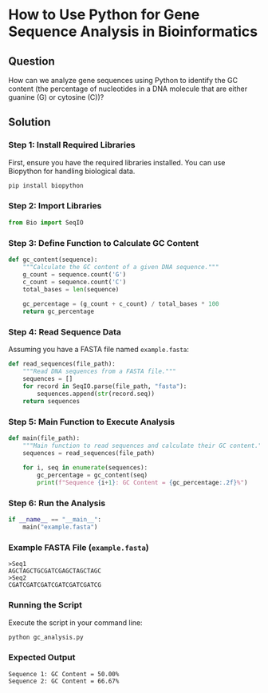 # How to Use Python for Gene Sequence Analysis in Bioinformatics

## Question
How can we analyze gene sequences using Python to identify the GC content (the percentage of nucleotides in a DNA molecule that are either guanine (G) or cytosine (C))?

## Solution

### Step 1: Install Required Libraries
First, ensure you have the required libraries installed. You can use Biopython for handling biological data.

```bash
pip install biopython
```

### Step 2: Import Libraries

```python
from Bio import SeqIO
```

### Step 3: Define Function to Calculate GC Content

```python
def gc_content(sequence):
    """Calculate the GC content of a given DNA sequence."""
    g_count = sequence.count('G')
    c_count = sequence.count('C')
    total_bases = len(sequence)
    
    gc_percentage = (g_count + c_count) / total_bases * 100
    return gc_percentage
```

### Step 4: Read Sequence Data
Assuming you have a FASTA file named `example.fasta`:

```python
def read_sequences(file_path):
    """Read DNA sequences from a FASTA file."""
    sequences = []
    for record in SeqIO.parse(file_path, "fasta"):
        sequences.append(str(record.seq))
    return sequences
```

### Step 5: Main Function to Execute Analysis

```python
def main(file_path):
    """Main function to read sequences and calculate their GC content."""
    sequences = read_sequences(file_path)
    
    for i, seq in enumerate(sequences):
        gc_percentage = gc_content(seq)
        print(f"Sequence {i+1}: GC Content = {gc_percentage:.2f}%")
```

### Step 6: Run the Analysis

```python
if __name__ == "__main__":
    main("example.fasta")
```

### Example FASTA File (`example.fasta`)
```
>Seq1
AGCTAGCTGCGATCGAGCTAGCTAGC
>Seq2
CGATCGATCGATCGATCGATCGATCG
```

### Running the Script
Execute the script in your command line:

```bash
python gc_analysis.py
```

### Expected Output
```
Sequence 1: GC Content = 50.00%
Sequence 2: GC Content = 66.67%
```